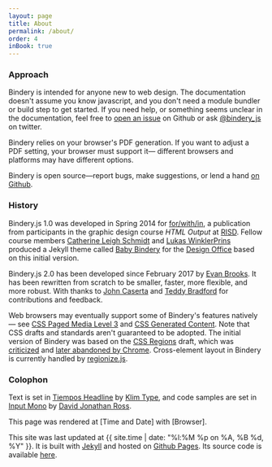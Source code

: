 ```yaml
---
layout: page
title: About
permalink: /about/
order: 4
inBook: true
---
```


### Approach

Bindery is intended for anyone new to web design. The documentation doesn't assume you know javascript, and you don't need a module bundler or build step to get started. If you need help, or something seems unclear in the documentation, feel free to [open an issue](https://github.com/evnbr/bindery/issues/new/choose) on Github or ask [@bindery_js](https://twitter.com/bindery_js) on twitter.

Bindery relies on your browser's PDF generation. If you want to adjust a PDF setting, your browser must support it— different browsers and platforms may have different options.

Bindery is open source—report bugs, make suggestions, or lend a hand [on Github](https://github.com/evnbr/bindery).

### History

Bindery.js 1.0 was developed in Spring 2014 for [for/with/in](http://htmloutput.risd.gd),
a publication from participants in the graphic design course _HTML Output_ at [RISD](http://risd.edu). Fellow course members [Catherine Leigh Schmidt](http://cath.land) and [Lukas WinklerPrins](http://ltwp.net) produced a Jekyll theme called [Baby Bindery](https://github.com/thedesignoffice/babybindery) for the [Design Office](http://thedesignoffice.org/) based on this initial version.

Bindery.js 2.0 has been developed since February 2017 by [Evan Brooks](https://evanbrooks.info). It has been rewritten from scratch to be smaller, faster, more flexible, and more robust. With thanks to [John Caserta](http://johncaserta.com/) and [Teddy Bradford](https://teddybradford.com/) for contributions and feedback.

Web browsers may eventually support some of Bindery's features natively— see [CSS Paged Media Level 3](https://drafts.csswg.org/css-page-3/) and [CSS Generated Content](https://www.w3.org/TR/css-gcpm-3/). Note that CSS drafts and standards aren't guaranteed to be adopted. The initial version of Bindery was based on the [CSS Regions](https://drafts.csswg.org/css-regions/) draft, which was [criticized](https://alistapart.com/blog/post/css-regions-considered-harmful) and [later abandoned by Chrome](https://arstechnica.com/information-technology/2014/01/google-plans-to-dump-adobe-css-tech-to-make-blink-fast-not-rich). Cross-element layout in Bindery is currently handled by [regionize.js](https://github.com/evnbr/regionize).

### Colophon

<div class="colophon-wrap" markdown="1">

Text is set in [Tiempos Headline](https://klim.co.nz/retail-fonts/tiempos-headline) by [Klim Type](https://klim.co.nz), and
code samples are set in [Input Mono](http://input.fontbureau.com) by [David Jonathan Ross](https://djr.com).

This page was rendered at <span id='now'>[Time and Date]</span> with <span id='browser'>[Browser]</span>.
<span id='displayInfo'></span>

This site was last updated at {{ site.time  | date: "%l:%M %p on %A, %B %d, %Y" }}. It is built with [Jekyll](https://jekyllrb.com) and
hosted on [Github Pages](https://pages.github.com). Its source code is available [here](https://github.com/evnbr/bindery/tree/master/docs).

</div>

<script type='text/javascript' src='/js/moment.min.js'></script>
<script type='text/javascript' src='/js/platform.js'></script>
<script type='text/javascript' src='/js/colophon.js'></script>
